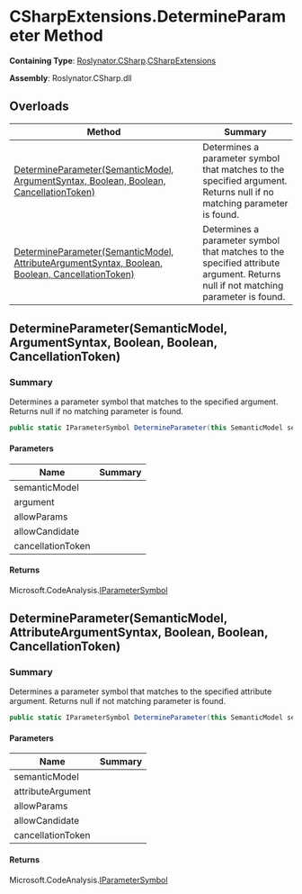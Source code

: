 # CSharpExtensions\.DetermineParameter Method

**Containing Type**: [Roslynator.CSharp](../../README.md)\.[CSharpExtensions](../README.md)

**Assembly**: Roslynator\.CSharp\.dll

## Overloads

| Method | Summary |
| ------ | ------- |
| [DetermineParameter(SemanticModel, ArgumentSyntax, Boolean, Boolean, CancellationToken)](#Roslynator_CSharp_CSharpExtensions_DetermineParameter_Microsoft_CodeAnalysis_SemanticModel_Microsoft_CodeAnalysis_CSharp_Syntax_ArgumentSyntax_System_Boolean_System_Boolean_System_Threading_CancellationToken_) | Determines a parameter symbol that matches to the specified argument\. Returns null if no matching parameter is found\. |
| [DetermineParameter(SemanticModel, AttributeArgumentSyntax, Boolean, Boolean, CancellationToken)](#Roslynator_CSharp_CSharpExtensions_DetermineParameter_Microsoft_CodeAnalysis_SemanticModel_Microsoft_CodeAnalysis_CSharp_Syntax_AttributeArgumentSyntax_System_Boolean_System_Boolean_System_Threading_CancellationToken_) | Determines a parameter symbol that matches to the specified attribute argument\. Returns null if not matching parameter is found\. |

## DetermineParameter\(SemanticModel, ArgumentSyntax, Boolean, Boolean, CancellationToken\)<a name="Roslynator_CSharp_CSharpExtensions_DetermineParameter_Microsoft_CodeAnalysis_SemanticModel_Microsoft_CodeAnalysis_CSharp_Syntax_ArgumentSyntax_System_Boolean_System_Boolean_System_Threading_CancellationToken_"></a>

### Summary

Determines a parameter symbol that matches to the specified argument\.
Returns null if no matching parameter is found\.

```csharp
public static IParameterSymbol DetermineParameter(this SemanticModel semanticModel, ArgumentSyntax argument, bool allowParams = false, bool allowCandidate = false, CancellationToken cancellationToken = default(CancellationToken))
```

#### Parameters

| Name | Summary |
| ---- | ------- |
| semanticModel | |
| argument | |
| allowParams | |
| allowCandidate | |
| cancellationToken | |

#### Returns

Microsoft\.CodeAnalysis\.[IParameterSymbol](https://docs.microsoft.com/en-us/dotnet/api/microsoft.codeanalysis.iparametersymbol)

## DetermineParameter\(SemanticModel, AttributeArgumentSyntax, Boolean, Boolean, CancellationToken\)<a name="Roslynator_CSharp_CSharpExtensions_DetermineParameter_Microsoft_CodeAnalysis_SemanticModel_Microsoft_CodeAnalysis_CSharp_Syntax_AttributeArgumentSyntax_System_Boolean_System_Boolean_System_Threading_CancellationToken_"></a>

### Summary

Determines a parameter symbol that matches to the specified attribute argument\.
Returns null if not matching parameter is found\.

```csharp
public static IParameterSymbol DetermineParameter(this SemanticModel semanticModel, AttributeArgumentSyntax attributeArgument, bool allowParams = false, bool allowCandidate = false, CancellationToken cancellationToken = default(CancellationToken))
```

#### Parameters

| Name | Summary |
| ---- | ------- |
| semanticModel | |
| attributeArgument | |
| allowParams | |
| allowCandidate | |
| cancellationToken | |

#### Returns

Microsoft\.CodeAnalysis\.[IParameterSymbol](https://docs.microsoft.com/en-us/dotnet/api/microsoft.codeanalysis.iparametersymbol)


